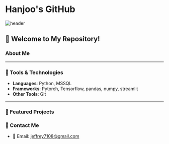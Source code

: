 # Hanjoo's GitHub

![header](https://capsule-render.vercel.app/api?type=wave&color=auto&height=300&section=header&text=Welcome%20to%20Hanjoo's%20GitHub&fontSize=50)

## 🌟 Welcome to My Repository!

### About Me

---

### 🔧 Tools & Technologies
- **Languages**: Python, MSSQL
- **Frameworks**: Pytorch, Tensorflow, pandas, numpy, streamlit
- **Other Tools**: Git

---

### 🚀 Featured Projects

### 💬 Contact Me
- 📧 Email: jeffrey7108@gmail.com

